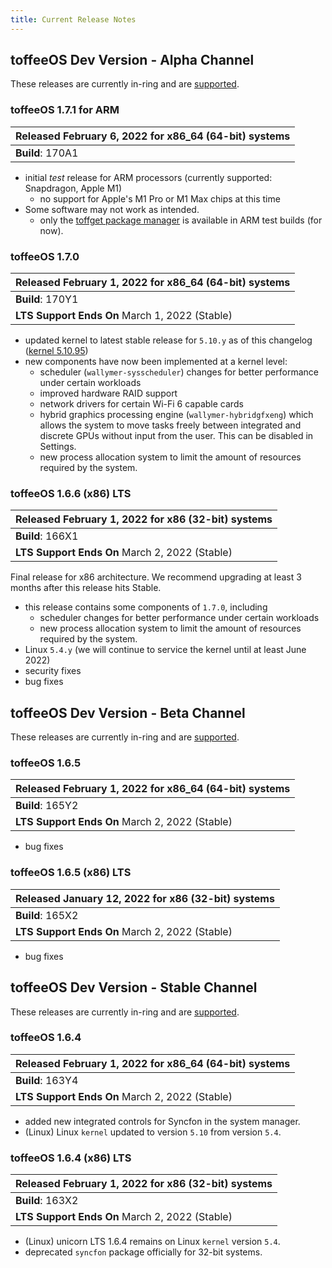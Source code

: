 ```yaml
---
title: Current Release Notes
---
```


## toffeeOS Dev Version - Alpha Channel
These releases are currently in-ring and are [supported](/releases/lifecycle/).

### toffeeOS 1.7.1 for ARM
| **Released** February 6, 2022 for x86_64 (64-bit) systems |
|--------------------------------|
| **Build**: 170A1 |

- initial *test* release for ARM processors (currently supported: Snapdragon, Apple M1)
    - no support for Apple's M1 Pro or M1 Max chips at this time
- Some software may not work as intended.
    - only the [toffget package manager](/features/package-managers/#toffget) is available in ARM test builds (for now).

### toffeeOS 1.7.0
| **Released** February 1, 2022 for x86_64 (64-bit) systems |
|--------------------------------|
| **Build**: 170Y1 |
| **LTS Support Ends On** March 1, 2022 (Stable) |

- updated kernel to latest stable release for ``5.10.y`` as of this changelog ([kernel 5.10.95](https://git.kernel.org/pub/scm/linux/kernel/git/stable/linux.git/commit/?h=linux-5.10.y&id=77656fde3c0125d6ef6f7fb46af6d2739d7b7141))
- new components have now been implemented at a kernel level:
    - scheduler (``wallymer-sysscheduler``) changes for better performance under certain workloads
    - improved hardware RAID support
    - network drivers for certain Wi-Fi 6 capable cards
    - hybrid graphics processing engine (``wallymer-hybridgfxeng``) which allows the system to move tasks freely between integrated and discrete GPUs without input from the user. This can be disabled in Settings.
    - new process allocation system to limit the amount of resources required by the system.

### toffeeOS 1.6.6 (x86) LTS
| **Released** February 1, 2022 for x86 (32-bit) systems |
|--------------------------------|
| **Build**: 166X1 |
| **LTS Support Ends On** March 2, 2022 (Stable) |

Final release for x86 architecture. We recommend upgrading at least 3 months after this release hits Stable.

- this release contains some components of ``1.7.0``, including
    - scheduler changes for better performance under certain workloads
    - new process allocation system to limit the amount of resources required by the system.
- Linux ``5.4.y`` (we will continue to service the kernel until at least June 2022)
- security fixes
- bug fixes

## toffeeOS Dev Version - Beta Channel
These releases are currently in-ring and are [supported](/releases/lifecycle/). 

### toffeeOS 1.6.5
| **Released** February 1, 2022 for x86_64 (64-bit) systems |
|--------------------------------|
| **Build**: 165Y2 |
| **LTS Support Ends On** March 2, 2022 (Stable) |

- bug fixes

### toffeeOS 1.6.5 (x86) LTS
| **Released** January 12, 2022 for x86 (32-bit) systems |
|--------------------------------|
| **Build**: 165X2 |
| **LTS Support Ends On** March 2, 2022 (Stable) |

- bug fixes


## toffeeOS Dev Version - Stable Channel
These releases are currently in-ring and are [supported](/releases/lifecycle/). 

### toffeeOS 1.6.4
| **Released** February 1, 2022 for x86_64 (64-bit) systems |
|--------------------------------|
| **Build**: 163Y4 |
| **LTS Support Ends On** March 2, 2022 (Stable) |

- added new integrated controls for Syncfon in the system manager.
- (Linux) Linux ``kernel`` updated to version ``5.10`` from version ``5.4``.

### toffeeOS 1.6.4 (x86) LTS
| **Released** February 1, 2022 for x86 (32-bit) systems |
|--------------------------------|
| **Build**: 163X2 |
| **LTS Support Ends On** March 2, 2022 (Stable) |

- (Linux) unicorn LTS 1.6.4 remains on Linux ``kernel`` version ``5.4``.
- deprecated `syncfon` package officially for 32-bit systems.
